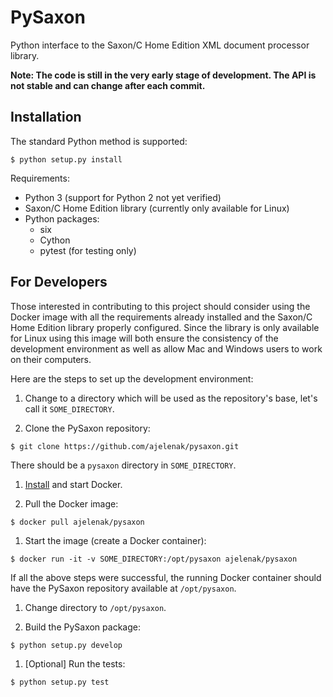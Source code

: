 # PySaxon

Python interface to the Saxon/C Home Edition XML document processor library.

**Note: The code is still in the very early stage of development. The API is not stable and can change after each commit.**

## Installation

The standard Python method is supported:

    $ python setup.py install

Requirements:

* Python 3 (support for Python 2 not yet verified)
* Saxon/C Home Edition library (currently only available for Linux)
* Python packages:
    * six
    * Cython
    * pytest (for testing only)

## For Developers

Those interested in contributing to this project should consider using the Docker image with all the requirements already installed and the Saxon/C Home Edition library properly configured. Since the library is only available for Linux using this image will both ensure the consistency of the development environment as well as allow Mac and Windows users to work on their computers.

Here are the steps to set up the development environment:

1. Change to a directory which will be used as the repository's base, let's call it ``SOME_DIRECTORY``.

1. Clone the PySaxon repository:
```
$ git clone https://github.com/ajelenak/pysaxon.git
```
There should be a ``pysaxon`` directory in ``SOME_DIRECTORY``.

1. [Install](https://docs.docker.com/engine/installation/) and start Docker.

1. Pull the Docker image:
```
$ docker pull ajelenak/pysaxon
```

1. Start the image (create a Docker container):
```
$ docker run -it -v SOME_DIRECTORY:/opt/pysaxon ajelenak/pysaxon
```
If all the above steps were successful, the running Docker container should have the PySaxon repository available at ``/opt/pysaxon``.

1. Change directory to ``/opt/pysaxon``.

1. Build the PySaxon package:
```
$ python setup.py develop
```

1. [Optional] Run the tests:
```
$ python setup.py test
```
